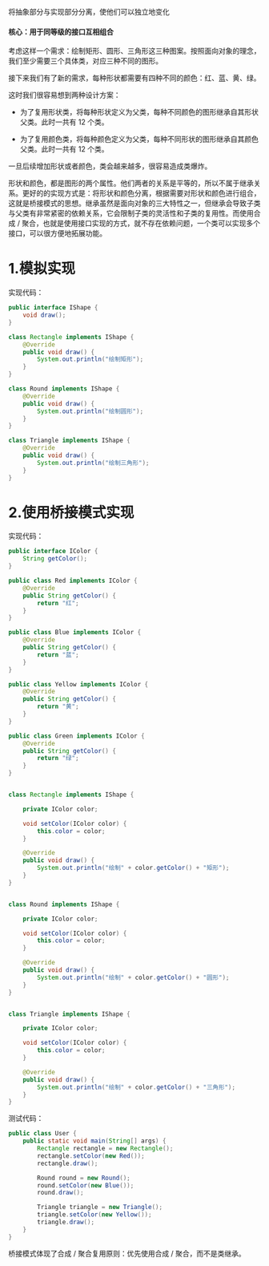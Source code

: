 将抽象部分与实现部分分离，使他们可以独立地变化

#### 核心：用于同等级的接口互相组合

考虑这样一个需求：绘制矩形、圆形、三角形这三种图案。按照面向对象的理念，我们至少需要三个具体类，对应三种不同的图形。 

接下来我们有了新的需求，每种形状都需要有四种不同的颜色：红、蓝、黄、绿。

这时我们很容易想到两种设计方案：

- 为了复用形状类，将每种形状定义为父类，每种不同颜色的图形继承自其形状父类。此时一共有 12 个类。

- 为了复用颜色类，将每种颜色定义为父类，每种不同形状的图形继承自其颜色父类。此时一共有 12 个类。

一旦后续增加形状或者颜色，类会越来越多，很容易造成类爆炸。

形状和颜色，都是图形的两个属性。他们两者的关系是平等的，所以不属于继承关系。更好的的实现方式是：将形状和颜色分离，根据需要对形状和颜色进行组合，这就是桥接模式的思想。继承虽然是面向对象的三大特性之一，但继承会导致子类与父类有非常紧密的依赖关系，它会限制子类的灵活性和子类的复用性。而使用合成 / 聚合，也就是使用接口实现的方式，就不存在依赖问题，一个类可以实现多个接口，可以很方便地拓展功能。

# 1.模拟实现

实现代码：
```java
public interface IShape {
    void draw();
}

class Rectangle implements IShape {
    @Override
    public void draw() {
        System.out.println("绘制矩形");
    }
}

class Round implements IShape {
    @Override
    public void draw() {
        System.out.println("绘制圆形");
    }
}

class Triangle implements IShape {
    @Override
    public void draw() {
        System.out.println("绘制三角形");
    }
}
```

#  2.使用桥接模式实现

实现代码：

```java
public interface IColor {
    String getColor();
}

public class Red implements IColor {
    @Override
    public String getColor() {
        return "红";
    }
}

public class Blue implements IColor {
    @Override
    public String getColor() {
        return "蓝";
    }
}

public class Yellow implements IColor {
    @Override
    public String getColor() {
        return "黄";
    }
}

public class Green implements IColor {
    @Override
    public String getColor() {
        return "绿";
    }
}


class Rectangle implements IShape {

    private IColor color;

    void setColor(IColor color) {
        this.color = color;
    }

    @Override
    public void draw() {
        System.out.println("绘制" + color.getColor() + "矩形");
    }
}


class Round implements IShape {

    private IColor color;

    void setColor(IColor color) {
        this.color = color;
    }

    @Override
    public void draw() {
        System.out.println("绘制" + color.getColor() + "圆形");
    }
}


class Triangle implements IShape {

    private IColor color;

    void setColor(IColor color) {
        this.color = color;
    }

    @Override
    public void draw() {
        System.out.println("绘制" + color.getColor() + "三角形");
    }
}
```

测试代码：

```java
public class User {
    public static void main(String[] args) {
        Rectangle rectangle = new Rectangle();
        rectangle.setColor(new Red());
        rectangle.draw();

        Round round = new Round();
        round.setColor(new Blue());
        round.draw();

        Triangle triangle = new Triangle();
        triangle.setColor(new Yellow());
        triangle.draw();
    }
}
```

桥接模式体现了合成 / 聚合复用原则：优先使用合成 / 聚合，而不是类继承。

